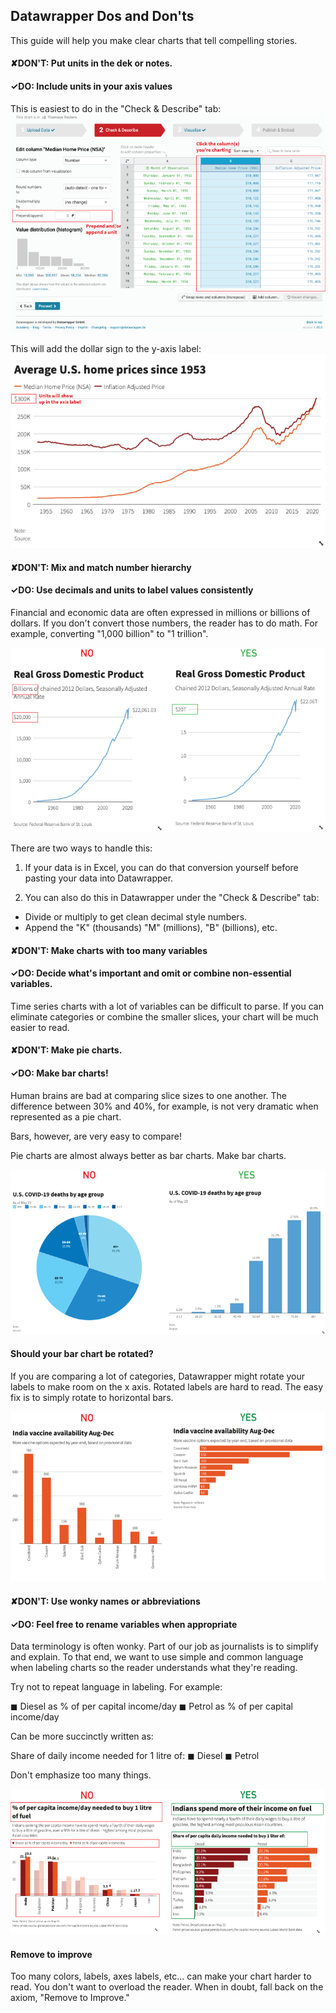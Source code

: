 ## Datawrapper Dos and Don'ts

This guide will help you make clear charts that tell compelling stories.

#### ✘DON'T: Put units in the dek or notes.
#### ✓DO: Include units in your axis values

This is easiest to do in the "Check & Describe" tab:
![](https://raw.githubusercontent.com/reuters-graphics/newsroom-datawrapper-guide/gh-pages/.github/images/units.png?v=4)

This will add the dollar sign to the y-axis label:
![](https://raw.githubusercontent.com/reuters-graphics/newsroom-datawrapper-guide/gh-pages/.github/images/units-chart.png?v=4)

#### ✘DON'T: Mix and match number hierarchy
#### ✓DO: Use decimals and units to label values consistently

Financial and economic data are often expressed in millions or billions of dollars. If you don't convert those numbers, the reader has to do math. For example, converting "1,000 billion" to "1 trillion".

![](https://raw.githubusercontent.com/reuters-graphics/newsroom-datawrapper-guide/gh-pages/.github/images/hierarchy.png?v=4)

There are two ways to handle this:

1) If your data is in Excel, you can do that conversion yourself before pasting your data into Datawrapper.

2) You can also do this in Datawrapper under the "Check & Describe" tab:
* Divide or multiply to get clean decimal style numbers.
* Append the "K" (thousands) "M" (millions), "B" (billions), etc.

#### ✘DON'T: Make charts with too many variables
#### ✓DO: Decide what's important and omit or combine non-essential variables.

Time series charts with a lot of variables can be difficult to parse. If you can eliminate categories or combine the smaller slices, your chart will be much easier to read.

#### ✘DON'T: Make pie charts.
#### ✓DO: Make bar charts!

Human brains are bad at comparing slice sizes to one another. The difference between 30% and 40%, for example, is not very dramatic when represented as a pie chart.

Bars, however, are very easy to compare!

Pie charts are almost always better as bar charts. Make bar charts.

![](https://raw.githubusercontent.com/reuters-graphics/newsroom-datawrapper-guide/gh-pages/.github/images/pie-charts.png?v=4)

#### Should your bar chart be rotated?

If you are comparing a lot of categories, Datawrapper might rotate your labels to make room on the x axis. Rotated labels are hard to read. The easy fix is to simply rotate to horizontal bars.

![](https://raw.githubusercontent.com/reuters-graphics/newsroom-datawrapper-guide/gh-pages/.github/images/horiz-bars.png?v=4)

#### ✘DON'T: Use wonky names or abbreviations
#### ✓DO: Feel free to rename variables when appropriate

Data terminology is often wonky. Part of our job as journalists is to simplify and explain. To that end, we want to use simple and common language when labeling charts so the reader understands what they're reading.

Try not to repeat language in labeling. For example:

◼︎ Diesel as % of per capital income/day
◼︎ Petrol as % of per capital income/day

Can be more succinctly written as:

Share of daily income needed for 1 litre of: ◼︎ Diesel   ◼︎ Petrol

Don't emphasize too many things.


![](https://raw.githubusercontent.com/reuters-graphics/newsroom-datawrapper-guide/gh-pages/.github/images/language.png?v=4)


#### Remove to improve

Too many colors, labels, axes labels, etc... can make your chart harder to read. You don't want to overload the reader. When in doubt, fall back on the axiom, "Remove to Improve."



